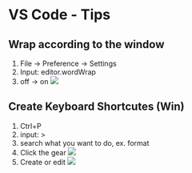# VS Code - Tips

## Wrap according to the window
1. File -> Preference -> Settings
2. Input: editor.wordWrap
3. off -> on
![](https://i.imgur.com/ZOf5wT4.png)


## Create Keyboard Shortcutes (Win)
1. Ctrl+P
2. input: >
3. search what you want to do, ex. format
4. Click the gear
    ![](https://i.imgur.com/aJwL1MM.png)
5. Create or edit
    ![](https://i.imgur.com/xXXchay.png)

